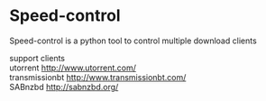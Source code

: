 Speed-control
=============

Speed-control is a python tool to control multiple download clients

support clients
 <br /> utorrent http://www.utorrent.com/
 <br /> transmissionbt http://www.transmissionbt.com/
 <br /> SABnzbd http://sabnzbd.org/
